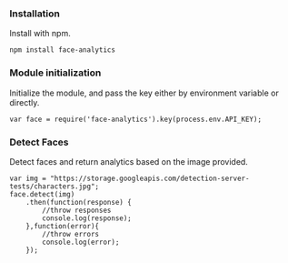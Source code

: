 ### Installation
Install with npm.
```
npm install face-analytics
```

### Module initialization
Initialize the module, and pass the key either by environment variable or directly.
```
var face = require('face-analytics').key(process.env.API_KEY);
```

### Detect Faces
Detect faces and return analytics based on the image provided.
```
var img = "https://storage.googleapis.com/detection-server-tests/characters.jpg";
face.detect(img)
	.then(function(response) {
		//throw responses
		console.log(response);
	},function(error){
		//throw errors
		console.log(error);
	});
```